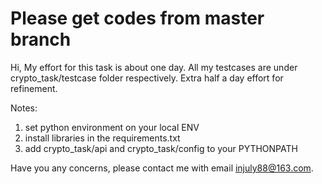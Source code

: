# Please get codes from master branch

Hi,
  My effort for this task is about one day. All my testcases are under crypto_task/testcase folder respectively. Extra half a day effort for refinement.

Notes:
1. set python environment on your local ENV
2. install libraries in the requirements.txt
3. add crypto_task/api and crypto_task/config to your PYTHONPATH


Have you any concerns, please contact me with email injuly88@163.com.
